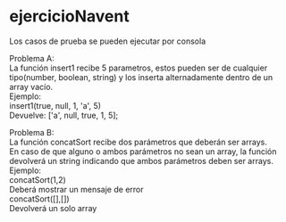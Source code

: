 # ejercicioNavent

Los casos de prueba se pueden ejecutar por consola

Problema A:  
La función insert1 recibe 5 parametros, estos pueden ser de cualquier tipo(number, boolean, string) y los inserta alternadamente dentro de un array vacío.  
Ejemplo:  
insert1(true, null, 1, 'a', 5)  
Devuelve: ['a', null, true, 1, 5];  

Problema B:  
La función concatSort recibe dos parámetros que deberán ser arrays.  
En caso de que alguno o ambos parámetros no sean un array, la función devolverá un string indicando que ambos parámetros deben ser arrays.  
Ejemplo:  
concatSort(1,2)  
Deberá mostrar un mensaje de error  
concatSort([],[])  
Devolverá un solo array
